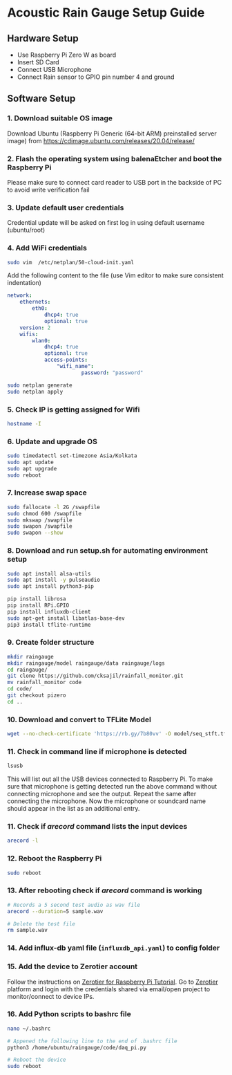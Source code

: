 # Acoustic Rain Gauge Setup Guide

## Hardware Setup
- Use Raspberry Pi Zero W as board 
- Insert SD Card
- Connect USB Microphone
- Connect Rain sensor to GPIO pin number 4 and ground

## Software Setup
### 1. Download suitable OS image
Download Ubuntu (Raspberry Pi Generic (64-bit ARM) preinstalled server image) from https://cdimage.ubuntu.com/releases/20.04/release/

### 2. Flash the operating system using balenaEtcher and boot the Raspberry Pi
Please make sure to connect card reader to USB port in the backside of PC to avoid write verification fail
### 3. Update default user credentials
Credential update will be asked on first log in using default username (ubuntu/root)
### 4. Add WiFi credentials
```bash
sudo vim  /etc/netplan/50-cloud-init.yaml
```
Add the following content to the file (use Vim editor to make sure consistent indentation)
```yaml
network:
    ethernets:
        eth0:
            dhcp4: true
            optional: true
    version: 2
    wifis:
        wlan0:
            dhcp4: true
            optional: true
            access-points:
                "wifi_name":
                        password: "password"

```
```bash
sudo netplan generate
sudo netplan apply
```
### 5. Check IP is getting assigned for Wifi

```bash
hostname -I
```

### 6. Update and upgrade OS

```bash
sudo timedatectl set-timezone Asia/Kolkata
sudo apt update
sudo apt upgrade
sudo reboot
```

### 7. Increase swap space
```bash
sudo fallocate -l 2G /swapfile
sudo chmod 600 /swapfile
sudo mkswap /swapfile
sudo swapon /swapfile
sudo swapon --show
```

### 8. Download and run setup.sh for automating environment setup

```bash
sudo apt install alsa-utils
sudo apt install -y pulseaudio
sudo apt install python3-pip
```

```bash
pip install librosa
pip install RPi.GPIO
pip install influxdb-client
sudo apt-get install libatlas-base-dev
pip3 install tflite-runtime
```
### 9. Create folder structure
```bash
mkdir raingauge
mkdir raingauge/model raingauge/data raingauge/logs
cd raingauge/
git clone https://github.com/cksajil/rainfall_monitor.git
mv rainfall_monitor code
cd code/
git checkout pizero
cd ..
```

### 10. Download and convert to TFLite Model
```bash
wget --no-check-certificate 'https://rb.gy/7b80vv' -O model/seq_stft.tflite
```


### 11. Check in command line if microphone is detected
```bash
lsusb
```
This will list out all the USB devices connected to Raspberry Pi. To make sure that microphone is getting detected run the above command without connecting microphone and see the output. Repeat the same after connecting the microphone. Now the microphone or soundcard name should appear in the list as an additional entry.

### 11. Check if $arecord$ command lists the input devices
```bash
arecord -l
```

### 12. Reboot the Raspberry Pi
```bash
sudo reboot
```

### 13. After rebooting check if $arecord$ command is working
```bash
# Records a 5 second test audio as wav file
arecord --duration=5 sample.wav

# Delete the test file
rm sample.wav
```

### 14. Add influx-db yaml file (`influxdb_api.yaml`) to config folder

### 15. Add the device to Zerotier account

Follow the instructions on [Zerotier for Raspberry Pi Tutorial](https://pimylifeup.com/raspberry-pi-zerotier/). Go to  [Zerotier](https://my.zerotier.com/) platform and login with the credentials shared via email/open project to monitor/connect to device IPs.

### 16. Add Python scripts to bashrc file  

```bash
nano ~/.bashrc

# Appened the following line to the end of .bashrc file
python3 /home/ubuntu/raingauge/code/daq_pi.py

# Reboot the device
sudo reboot
```


